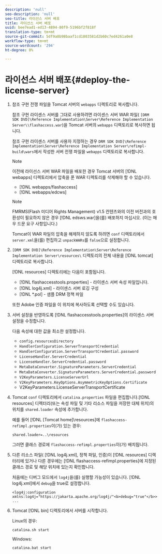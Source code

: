 ```yaml
---
description: 'null'
seo-description: 'null'
seo-title: 라이선스 서버 배포
title: 라이선스 서버 배포
uuid: bee7ead1-ed13-4894-80f9-5196bf2f818f
translation-type: tm+mt
source-git-commit: 5df9a8b98baaf1cd1803581d2b60c7ed4261a0e8
workflow-type: tm+mt
source-wordcount: '294'
ht-degree: 0%

---
```



# 라이선스 서버 배포{#deploy-the-license-server}

1. 참조 구현 전쟁 파일을 Tomcat 서버의 `webapps` 디렉토리로 복사합니다.

   참조 구현 라이센스 서버를 그대로 사용하려면 라이센스 서버 WAR 파일( `[DRM SDK DVD]\Reference Implementation\Server\Reference Implementation Server\\flashaccess.war`)을 Tomcat 서버의 `webapps` 디렉토리로 복사하면 됩니다.

   참조 구현 라이센스 서버를 사용자 지정하는 경우 `DRM SDK DVD]\Reference Implementation\Server\Reference Implementation Server\refimpl-build\wars`에서 작성한 서버 전쟁 파일을 `webapps` 디렉토리로 복사합니다.

   >[!NOTE]
   >
   >이전에 라이선스 서버 WAR 파일을 배포한 경우 Tomcat 서버의 [!DNL webapps] 디렉토리에서 압축을 푼 WAR 디렉토리를 삭제해야 할 수 있습니다.
   >
   >* [!DNL webapps/flashaccess]
   >* [!DNL webapps/edcws]


   >[!NOTE]
   >
   >FMRMS(Flash 미디어 Rights Management) v1.5 컨텐츠와의 이전 버전과의 호환성이 필요하지 않은 경우 [!DNL edsws.war]을(를) 배포하지 마십시오. (이는 매우 드문 요구 사항입니다.)
   >
   >Tomcat이 WAR 파일의 압축을 해제하지 않도록 하려면 `conf` 디렉토리에서 `server.xml`을(를) 편집하고 `unpackWARs`를 `false`으로 설정합니다.

1. `[DRM SDK DVD]\Reference Implementation\Server\Reference Implementation Server\resources\` 디렉토리의 전체 내용을 [!DNL tomcat] 디렉토리로 복사합니다.

   [!DNL resources] 디렉토리에는 다음이 포함됩니다.

   * [!DNL flashaccesstools.properties] - 라이센스 서버 속성 파일입니다.
   * [!DNL log4j.xml] - 라이센스 서버 로깅 구성
   * [!DNL *.pol] - 샘플 DRM 정책 파일

   또한 Adobe 인증 파일을 이 위치에 복사하도록 선택할 수도 있습니다.

1. 서버 설정을 반영하도록 [!DNL flashaccesstools.properties]의 라이센스 서버 설정을 수정합니다.

   다음 속성에 대한 값을 최소한 설정합니다.

   * `config.resourcesDirectory`
   * `HandlerConfiguration.ServerTransportCredential`
   * `HandlerConfiguration.ServerTransportCredential.password`
   * `LicenseHandler.ServerCredential`
   * `LicenseHandler.ServerCredential.password`
   * `MetaDataConverter.SignatureParameters.ServerCredential`
   * `MetaDataConverter.SignatureParameters.ServerCredential.password`
   * `V2KeyParameters.LicenseServerUrl`
   * `V2KeyParameters.KeyOptions.AsymmetricKeyOptions.Certificate`
   * V2KeyParameters.LicenseServerTransportCertificate

1. Tomcat `conf` 디렉토리에서 `catalina.properties` 파일을 편집합니다.[!DNL resources] 디렉터리(또는 속성 파일 및 기타 리소스 파일을 저장한 대체 위치)의 위치를 `shared.loader` 속성에 추가합니다.

   예를 들어 [!DNL [Tomcat home]\resources\]에 `flashaccess-refimpl.properties`이(가) 있는 경우:

   ```
   shared.loader=..\resources
   ```

   그러면 클래스 경로에 `flashaccess-refimpl.properties`이(가) 배치됩니다.
1. 다른 리소스 파일( [!DNL log4j.xml], 정책 파일, 인증)이 [!DNL resources] 디렉터리에 있거나 다른 경우에는 [!DNL flashaccess-refimpl.properties]에 지정된 클래스 경로 및 해당 위치에 있는지 확인합니다.

   처음에는 디버그 모드에서 `log4j`을(를) 실행할 가능성이 있습니다. [!DNL log4j.xml]에서 `debug`을 true로 설정합니다.

   ```
   <log4j:configuration xmlns:log4j="https://jakarta.apache.org/log4j/"<b>debug="true"</b>>
   ...
   ```

1. Tomcat [!DNL bin] 디렉토리에서 서버를 시작합니다.

   Linux의 경우:

   ```
   catalina.sh start
   ```

   Windows:

   ```
   catalina.bat start
   ```

